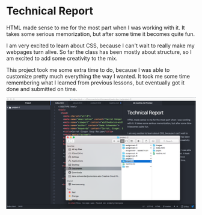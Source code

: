 # Technical Report
HTML made sense to me for the most part when I was working with it. It takes some serious memorization, but after some time it becomes quite fun.

I am very excited to learn about CSS, because I can't wait to really make my webpages turn alive. So far the class has been mostly about structure, so I am excited to add some creativity to the mix.

This project took me some extra time to do, because I was able to customize pretty much everything the way I wanted. It took me some time remembering what I learned from previous lessons, but eventually got it done and submitted on time.

![Work Space](./images/workspaceprog.png)
